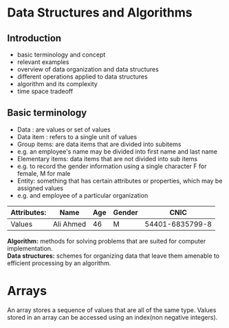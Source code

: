# Data Structures and Algorithms

## Introduction
- basic terminology and concept
- relevant examples
- overview of data organization and data structures
- different operations applied to data structures
- algorithm and its complexity
- time space tradeoff 

## Basic terminology
- Data : are values or set of values
- Data item : refers to a single unit of values
- Group items: are data items that are divided into subitems
- e.g. an employee's name may be divided into first name and last name
- Elementary items: data items that are not divided into sub items
- e.g. to record the gender information using a single character F for female, M for male
- Entity: something that has certain attributes or properties, which may be assigned values
- e.g. and employee of a particular organization

| Attributes: | Name      | Age | Gender | CNIC            |
|-------------|-----------|-----|--------|-----------------|
| Values      | Ali Ahmed | 46  | M      | 54401-6835799-8 |




**Algorithm:** methods for solving problems that are suited for computer implementation.  
**Data structures:** schemes for organizing data that leave them amenable to efficient processing by an algorithm.

# Arrays
An array stores a sequence of values that are all of the same type. 
Values stored in an array can be accessed using an index(non negative integers). 




